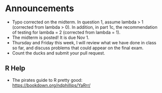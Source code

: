 # Announcements
- Typo corrected on the midterm. In question 1, assume lambda > 1 (corrected from lambda > 0). In addition, in part 1c, the recommendation of testing for lambda = 2 (corrected from lambda = 1).
- The midterm is posted! It is due Nov 1.
- Thursday and Friday this week, I will review what we have done in class so far, and discuss problems that could appear on the final exam.
- Count the ducks and submit your pull request.

## R Help
- The pirates guide to R pretty good: https://bookdown.org/ndphillips/YaRrr/
